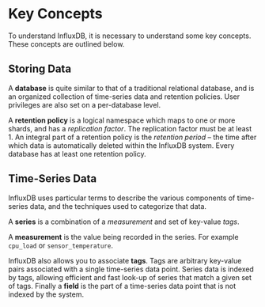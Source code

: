 # Key Concepts

To understand InfluxDB, it is necessary to understand some key concepts. These concepts are outlined below.

## Storing Data

A **database** is quite similar to that of a traditional relational database, and is an organized collection of time-series data and retention policies. User privileges are also set on a per-database level.

A **retention policy** is a logical namespace which maps to one or more shards, and has a _replication factor_. The replication factor must be at least 1. An integral part of a retention policy is the _retention period_ – the time after which data is automatically deleted within the InfluxDB system. Every database has at least one retention policy.

## Time-Series Data

InfluxDB uses particular terms to describe the various components of time-series data, and the techniques used to categorize that data.

A **series** is a combination of a _measurement_ and set of key-value _tags_. 

A **measurement** is the value being recorded in the series. For example `cpu_load` or `sensor_temperature`.

InfluxDB also allows you to associate **tags**. Tags are arbitrary key-value pairs associated with a single time-series data point. Series data is indexed by tags, allowing efficient and fast look-up of series that match a given set of tags. Finally a **field** is the part of a time-series data point that is not indexed by the system.


